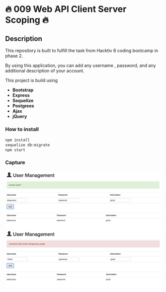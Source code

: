 # :fire: 009 Web API Client Server Scoping :fire:

## Description
This repository is built to fulfill the task from Hacktiv 8 coding bootcamp in phase 2.

By using this application, you can add any username , password, and any additional description of your account.

This project is build using
- **Bootstrap**
- **Express**
- **Sequelize**
- **Postgrees**
- **Ajax**
- **jQuery**

### How to install
```shell
npm install
sequelize db:migrate
npm start
```
### Capture
<img src="./public/img/sc1.png">

<img src="./public/img/sc2.png">
